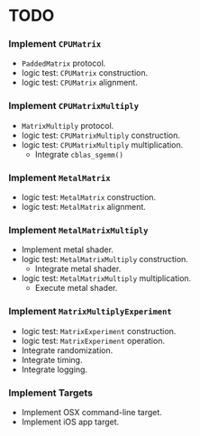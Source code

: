 TODO
====

### Implement `CPUMatrix`
- `PaddedMatrix` protocol.
- logic test: `CPUMatrix` construction.
- logic test: `CPUMatrix` alignment.

### Implement `CPUMatrixMultiply`
- `MatrixMultiply` protocol.
- logic test: `CPUMatrixMultiply` construction.
- logic test: `CPUMatrixMultiply` multiplication.
    - Integrate `cblas_sgemm()`

### Implement `MetalMatrix`
- logic test: `MetalMatrix` construction.
- logic test: `MetalMatrix` alignment.

### Implement `MetalMatrixMultiply`
- Implement metal shader.
- logic test: `MetalMatrixMultiply` construction.
    - Integrate metal shader.
- logic test: `MetalMatrixMultiply` multiplication.
    - Execute metal shader.

### Implement `MatrixMultiplyExperiment`
- logic test: `MatrixExperiment` construction.
- logic test: `MatrixExperiment` operation.
- Integrate randomization.
- Integrate timing.
- Integrate logging.

### Implement Targets
- Implement OSX command-line target.
- Implement iOS app target.
